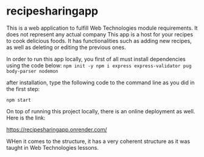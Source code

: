 # recipesharingapp
This is a web application to fulfill Web Technologies module requirements. It does not represent any actual company
This app is a host for your recipes to cook delicious foods. It has functionalities such as adding new recipes, as well as deleting or editing the previous ones.


In order to run this app locally, you first of all must install dependencies using the code below:
`
npm init -y
npm i express express-validator pug body-parser nodemon
`

after installation, type the following code to the command line as you did in the first step:

`
npm start
`

On top of running this project locally, there is an online deployment as well. Here is the link:

https://recipesharingapp.onrender.com/


WHen it comes to the structure, it has a very coherent structure as it was taught in Web Technologies lessons.
